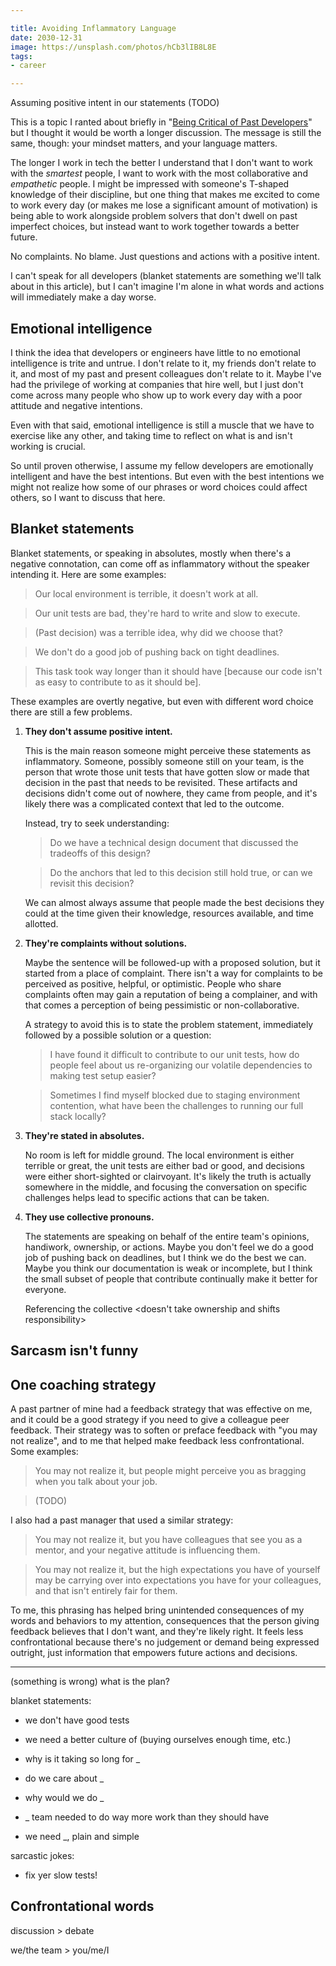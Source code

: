```yaml
---

title: Avoiding Inflammatory Language
date: 2030-12-31
image: https://unsplash.com/photos/hCb3lIB8L8E
tags:
- career

---
```


Assuming positive intent in our statements (TODO)

This is a topic I ranted about briefly in "[Being Critical of Past Developers](/blog/being-critical-of-past-developers/)" but I thought it would be worth a longer discussion. The message is still the same, though: your mindset matters, and your language matters.

The longer I work in tech the better I understand that I don't want to work with the _smartest_ people, I want to work with the most collaborative and _empathetic_ people. I might be impressed with someone's T-shaped knowledge of their discipline, but one thing that makes me excited to come to work every day (or makes me lose a significant amount of motivation) is being able to work alongside problem solvers that don't dwell on past imperfect choices, but instead want to work together towards a better future.

No complaints. No blame. Just questions and actions with a positive intent.

I can't speak for all developers (blanket statements are something we'll talk about in this article), but I can't imagine I'm alone in what words and actions will immediately make a day worse.

## Emotional intelligence

I think the idea that developers or engineers have little to no emotional intelligence is trite and untrue. I don't relate to it, my friends don't relate to it, and most of my past and present colleagues don't relate to it. Maybe I've had the privilege of working at companies that hire well, but I just don't come across many people who show up to work every day with a poor attitude and negative intentions.

Even with that said, emotional intelligence is still a muscle that we have to exercise like any other, and taking time to reflect on what is and isn't working is crucial.

So until proven otherwise, I assume my fellow developers are emotionally intelligent and have the best intentions. But even with the best intentions we might not realize how some of our phrases or word choices could affect others, so I want to discuss that here.

## Blanket statements

Blanket statements, or speaking in absolutes, mostly when there's a negative connotation, can come off as inflammatory without the speaker intending it. Here are some examples:

> Our local environment is terrible, it doesn't work at all.

> Our unit tests are bad, they're hard to write and slow to execute.

> (Past decision) was a terrible idea, why did we choose that?

> We don't do a good job of pushing back on tight deadlines.

> This task took way longer than it should have \[because our code isn't as easy to contribute to as it should be\].

These examples are overtly negative, but even with different word choice there are still a few problems.

1. **They don't assume positive intent.**

    This is the main reason someone might perceive these statements as inflammatory. Someone, possibly someone still on your team, is the person that wrote those unit tests that have gotten slow or made that decision in the past that needs to be revisited. These artifacts and decisions didn't come out of nowhere, they came from people, and it's likely there was a complicated context that led to the outcome.

    Instead, try to seek understanding:

    > Do we have a technical design document that discussed the tradeoffs of this design?

    > Do the anchors that led to this decision still hold true, or can we revisit this decision?

    We can almost always assume that people made the best decisions they could at the time given their knowledge, resources available, and time allotted.

2. **They're complaints without solutions.**

    Maybe the sentence will be followed-up with a proposed solution, but it started from a place of complaint. There isn't a way for complaints to be perceived as positive, helpful, or optimistic. People who share complaints often may gain a reputation of being a complainer, and with that comes a perception of being pessimistic or non-collaborative.

    A strategy to avoid this is to state the problem statement, immediately followed by a possible solution or a question:

    > I have found it difficult to contribute to our unit tests, how do people feel about us re-organizing our volatile dependencies to making test setup easier?

    > Sometimes I find myself blocked due to staging environment contention, what have been the challenges to running our full stack locally?

3. **They're stated in absolutes.**

    No room is left for middle ground. The local environment is either terrible or great, the unit tests are either bad or good, and decisions were either short-sighted or clairvoyant. It's likely the truth is actually somewhere in the middle, and focusing the conversation on specific challenges helps lead to specific actions that can be taken.

4. **They use collective pronouns.**

    The statements are speaking on behalf of the entire team's opinions, handiwork, ownership, or actions. Maybe you don't feel we do a good job of pushing back on deadlines, but I think we do the best we can. Maybe you think our documentation is weak or incomplete, but I think the small subset of people that contribute continually make it better for everyone.

    Referencing the collective <doesn't take ownership and shifts responsibility>

## Sarcasm isn't funny

## One coaching strategy

A past partner of mine had a feedback strategy that was effective on me, and it could be a good strategy if you need to give a colleague peer feedback. Their strategy was to soften or preface feedback with "you may not realize", and to me that helped make feedback less confrontational. Some examples:

> You may not realize it, but people might perceive you as bragging when you talk about your job.

> (TODO)

I also had a past manager that used a similar strategy:

> You may not realize it, but you have colleagues that see you as a mentor, and your negative attitude is influencing them.

> You may not realize it, but the high expectations you have of yourself may be carrying over into expectations you have for your colleagues, and that isn't entirely fair for them.

To me, this phrasing has helped bring unintended consequences of my words and behaviors to my attention, consequences that the person giving feedback believes that I don't want, and they're likely right. It feels less confrontational because there's no judgement or demand being expressed outright, just information that empowers future actions and decisions.

---

(something is wrong) what is the plan?

blanket statements:

- we don't have good tests
- we need a better culture of (buying ourselves enough time, etc.)

- why is it taking so long for _
- do we care about _
- why would we do _
- _ team needed to do way more work than they should have
- we need _, plain and simple

sarcastic jokes:

- fix yer slow tests!

## Confrontational words

discussion > debate

we/the team > you/me/I
